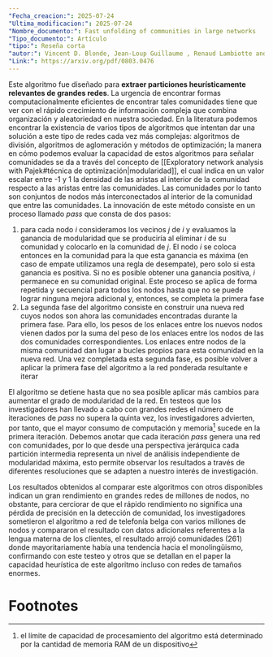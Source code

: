 ```yaml
---
"Fecha_creacion:": 2025-07-24
"Ultima_modificacion:": 2025-07-24
"Nombre_documento:": Fast unfolding of communities in large networks
"Tipo_documento:": Artículo
"tipo:": Reseña corta
"autor:": Vincent D. Blonde, Jean-Loup Guillaume , Renaud Lambiotte and Etienne Lefebvre
"Link:": https://arxiv.org/pdf/0803.0476
---
```

Este algoritmo fue diseñado para **extraer particiones heurísticamente relevantes de grandes redes**. La urgencia de encontrar formas computacionalmente eficientes de encontrar tales comunidades tiene que ver con el rápido crecimiento de información compleja que combina organización y aleatoriedad en nuestra sociedad. En la literatura podemos encontrar la existencia de varios tipos de algoritmos que intentan dar una solución a este tipo de redes cada vez más complejas: algoritmos de división, algoritmos de aglomeración y métodos de optimización; la manera en cómo podemos evaluar la capacidad de estos algoritmos para señalar comunidades se da a través del concepto de [[Exploratory network analysis with Pajek#técnica de optimización|modularidad]], el cual indica en un valor escalar entre -1 y 1  la densidad de las aristas al interior de la comunidad respecto a las aristas entre las comunidades. Las comunidades por lo tanto son conjuntos de nodos más interconectados al interior de la comunidad que entre las comunidades. La innovación de este método consiste en un proceso llamado *pass* que consta de dos pasos: 

1) para cada nodo $i$ consideramos los vecinos $j$ de $i$ y evaluamos la ganancia de modularidad que se produciría al eliminar $i$ de su comunidad y colocarlo en la comunidad de $j$. El nodo $i$ se coloca entonces en la comunidad para la que esta ganancia es máxima (en caso de empate utilizamos una regla de desempate), pero solo si esta ganancia es positiva. Si no es posible obtener una ganancia positiva, $i$ permanece en su comunidad original. Este proceso se aplica de forma repetida y secuencial para todos los nodos hasta que no se puede lograr ninguna mejora adicional y, entonces, se completa la primera fase
2) La segunda fase del algoritmo consiste en construir una nueva red cuyos nodos son ahora las comunidades encontradas durante la primera fase. Para ello, los pesos de los enlaces entre los nuevos nodos vienen dados por la suma del peso de los enlaces entre los nodos de las dos comunidades correspondientes. Los enlaces entre nodos de la misma comunidad dan lugar a bucles propios para esta comunidad en la nueva red. Una vez completada esta segunda fase, es posible volver a aplicar la primera fase del algoritmo a la red ponderada resultante e iterar

El algoritmo se detiene hasta que no sea posible aplicar más cambios para aumentar el grado de modularidad de la red. En testeos que los investigadores han llevado a cabo con grandes redes el número de iteraciones de *pass* no supera la quinta vez, los investigadores advierten, por tanto, que el mayor consumo de computación y memoria[^1] sucede en la primera iteración. Debemos anotar que cada iteración *pass* genera una red con comunidades, por lo que desde una perspectiva jerárquica cada partición intermedia representa un nivel de análisis independiente de modularidad máxima, esto permite observar los resultados a través de diferentes resoluciones que se adapten a nuestro interés de investigación.

Los resultados obtenidos al comparar este algoritmos con otros disponibles indican un gran rendimiento en grandes redes de millones de nodos, no obstante, para cerciorar de que el rápido rendimiento no significa una pérdida de precisión en la detección de comunidad, los investigadores sometieron el algoritmo a red de telefonía belga con varios millones de nodos y compararon el resultado con datos adicionales referentes a la lengua materna de los clientes, el resultado arrojó comunidades (261) donde mayoritariamente había una tendencia hacia el monolingüismo, confirmando con este testeo y otros que se detallan en el paper la capacidad heurística de este algoritmo incluso con redes de tamaños enormes.  
# Footnotes

[^1]: el límite de capacidad de procesamiento del algoritmo está determinado por la cantidad de memoria RAM de un dispositivo